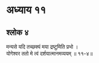 # अध्याय ११

## श्लोक ४

मन्यसे यदि तच्छक्यं मया द्रष्टुमिति प्रभो ।<br>योगेश्वर ततो मे त्वं दर्शयात्मानमव्ययम् ॥ ११-४॥<br><br>

